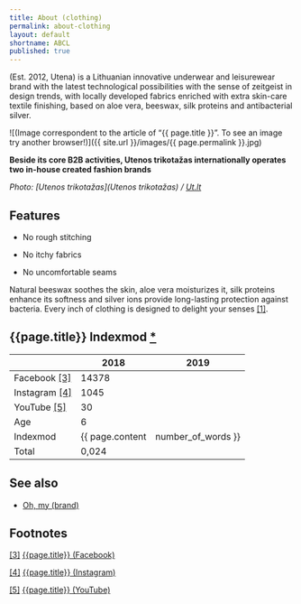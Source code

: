 ```yaml
---
title: About (clothing)
permalink: about-clothing
layout: default
shortname: ABCL
published: true
---
```


(Est. 2012, Utena) is a Lithuanian innovative underwear and leisurewear brand with the latest technological possibilities with the sense of zeitgeist in design trends, with locally developed fabrics enriched with extra skin-care textile finishing, based on aloe vera, beeswax, silk proteins and antibacterial silver.

![(Image correspondent to the article of “{{ page.title }}”. To see an image try another browser!)]({{ site.url }}/images/{{ page.permalink }}.jpg)

**Beside its core B2B activities, Utenos trikotažas internationally operates two in-house created fashion brands**

*Photo: [Utenos trikotažas](Utenos trikotažas) / [Ut.lt](http://www.ut.lt/our-brands)*

## Features

+ No rough stitching

+ No itchy fabrics

+ No uncomfortable seams

Natural beeswax soothes the skin, aloe vera moisturizes it, silk proteins enhance its softness and silver ions provide long-lasting protection against bacteria. Every inch of clothing is designed to delight your senses <span id="a1">[\[1\]](#f1)</span>.

## {{page.title}} Indexmod [*](indexmod)

||2018|2019|
|-|-|-|
|Facebook <span id="a3">[\[3\]](#f3)</span>|14378||
|Instagram <span id="a4">[\[4\]](#f4)</span>|1045||
|YouTube <span id="a5">[\[5\]](#f5)</span>|30||
|Age|6||
|Indexmod|{{ page.content | number_of_words }}||
|Total|0,024||

## See also

+ [Oh, my (brand)](oh-my-brand)

## Footnotes

[[3]](#a3) <span id="f3"></span> [{{page.title}} (Facebook)](https://goo.gl/aYWoqC)

[[4]](#a4) <span id="f4"></span> [{{page.title}} (Instagram)](https://goo.gl/Qaxa8R)

[[5]](#a5) <span id="f5"></span> [{{page.title}} (YouTube)](https://goo.gl/RL6Wdw)
